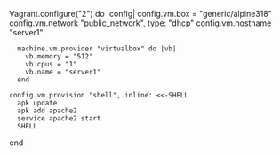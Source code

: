 Vagrant.configure("2") do |config|
      config.vm.box = "generic/alpine318"
      config.vm.network "public_network", type: "dhcp"
      config.vm.hostname "server1"

      machine.vm.provider "virtualbox" do |vb|
        vb.memory = "512"
        vb.cpus = "1"
        vb.name = "server1"
      end
      
    config.vm.provision "shell", inline: <<-SHELL
      apk update
      apk add apache2
      service apache2 start
      SHELL
end
